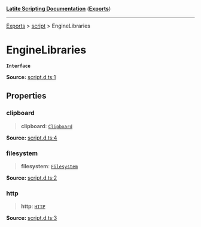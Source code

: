 [**Latite Scripting Documentation**](../../README.md) ([**Exports**](../../exports.md))

---

[Exports](../../exports.md) > [script](../index.md) > EngineLibraries

# EngineLibraries

**`Interface`**

**Source:** [script.d.ts:1](https://github.com/LatiteScripting/latitescripting.github.io/blob/796c413/definitions/script.d.ts#L1)

## Properties

### clipboard

> **clipboard**: [`Clipboard`](../../module.lib_clipboard/namespaces/namespace.include/interfaces/interface.Clipboard.md)

**Source:** [script.d.ts:4](https://github.com/LatiteScripting/latitescripting.github.io/blob/796c413/definitions/script.d.ts#L4)

### filesystem

> **filesystem**: [`Filesystem`](../../module.lib_clipboard/namespaces/namespace.include/interfaces/interface.Filesystem.md)

**Source:** [script.d.ts:2](https://github.com/LatiteScripting/latitescripting.github.io/blob/796c413/definitions/script.d.ts#L2)

### http

> **http**: [`HTTP`](../../module.lib_clipboard/namespaces/namespace.include/interfaces/interface.HTTP.md)

**Source:** [script.d.ts:3](https://github.com/LatiteScripting/latitescripting.github.io/blob/796c413/definitions/script.d.ts#L3)
